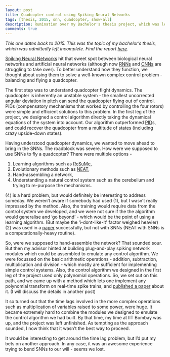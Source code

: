 ```yaml
---
layout: post
title: Quadcopter control using Spiking Neural Networks
tags: [thesis, 2015, snn, quadcopter, show-all]
description: Rumination over my Bachelor's thesis project, which was left incomplete partly by a roadblock.
comments: true
---
```


*This one dates back to 2015. This was the topic of my bachelor’s thesis, which was admittedly left incomplete. Find the report [here][thesis].*

[Spiking Neural Networks][snn] hit that sweet spot between biological neural networks and artificial neural networks (although now [RNNs][rnn] and [CNNs][cnn] are struggling to take over). To better understand how they function, we thought about using them to solve a well-known complex control problem - balancing and flying a quadcopter. 

The first step was to understand quadcopter flight dynamics. The quadcopter is inherently an unstable system - the smallest uncorrected angular deviation in pitch can send the quadcopter flying out of control. PIDs (compensatory mechanisms that worked by controlling the four rotors) were simple and efficient solutions to this problem. In the first leg of the project, we designed a control algorithm directly taking the dynamical equations of the system into account. Our algorithm outperformed [PID][pid]s, and could recover the quadcopter from a multitude of states (including crazy upside-down states). 

Having understood quadcopter dynamics, we wanted to move ahead to bring in the SNNs. The roadblock was severe. How were we supposed to use SNNs to fly a quadcopter? There were multiple options -

1. Learning algorithms such as [ReSuMe][resume], 
2. Evolutionary methods such as [NEAT][neat],
3. Hand-assembling a network,
4. Understanding a natural control system such as the cerebellum and trying to re-purpose the mechanisms. 

(4) is a hard problem, but would definitely be interesting to address someday. We weren’t aware if somebody had used (1), but I wasn’t really impressed by the method. Also, the training would require data from the control system we developed, and we were not sure if the the algorithm would generalise and ‘go beyond’ - which would be the point of using a learning algorithm. (But maybe the ‘i-dont-like-it' factor weighed heavier) (2) was used in a [paper][neat-quad] successfully, but not with SNNs (NEAT with SNNs is a computationally-heavy routine).

So, were we supposed to hand-assemble the network? That sounded sour. But then my advisor hinted at building plug-and-play spiking network modules which could be assembled to emulate any control algorithm. We were focussed on the basic arithmetic operations - addition, subtraction, multiplication and division - which mostly are sufficient for implementing simple control systems. Also, the control algorithm we designed in the first leg of the project used only polynomial operations. So, we set out on this path, and we came up with a method which lets one implement any polynomial transform on real-time spike trains, and [published a paper][ijcnn] about it. (I will discuss the details in another post)

It so turned out that the time lags involved in the more complex operations such as multiplication of variables raised to some power, were huge. It became extremely hard to combine the modules we designed to emulate the control algorithm we had built. By that time, my time at IIT Bombay was up, and the project was left unfinished. As tempting as the approach sounded, I now think that it wasn’t the best way to proceed.

It would be interesting to get around the time lag problem, but I’d put my bets on another approach. In any case, it was an awesome experience trying to bend SNNs to our will - seems we lost.

[thesis]: https://dx.doi.org/10.6084/m9.figshare.1582657.v1
[snn]: https://en.wikipedia.org/wiki/Spiking_neural_network
[rnn]: https://karpathy.github.io/2015/05/21/rnn-effectiveness/
[cnn]: https://arxiv.org/abs/1605.07678
[pid]: https://en.wikipedia.org/wiki/PID_controller
[resume]: https://citeseerx.ist.psu.edu/viewdoc/download?doi=10.1.1.60.6325&rep=rep1&type=pdf
[neat]: https://citeseerx.ist.psu.edu/viewdoc/download?doi=10.1.1.28.5457&rep=rep1&type=pdf
[neat-quad]: https://classes.engr.oregonstate.edu/mime/fall2010/me537/Papers/NN_EA_application_shepherd.pdf
[ijcnn]: https://dx.doi.org/10.1109/IJCNN.2015.7280822
